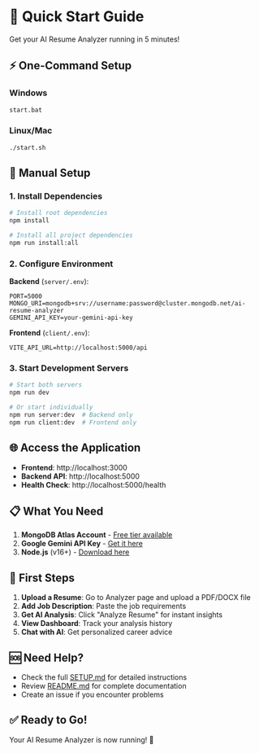 # 🚀 Quick Start Guide

Get your AI Resume Analyzer running in 5 minutes!

## ⚡ One-Command Setup

### Windows
```bash
start.bat
```

### Linux/Mac
```bash
./start.sh
```

## 🔧 Manual Setup

### 1. Install Dependencies
```bash
# Install root dependencies
npm install

# Install all project dependencies
npm run install:all
```

### 2. Configure Environment

**Backend** (`server/.env`):
```env
PORT=5000
MONGO_URI=mongodb+srv://username:password@cluster.mongodb.net/ai-resume-analyzer
GEMINI_API_KEY=your-gemini-api-key
```

**Frontend** (`client/.env`):
```env
VITE_API_URL=http://localhost:5000/api
```

### 3. Start Development Servers
```bash
# Start both servers
npm run dev

# Or start individually
npm run server:dev  # Backend only
npm run client:dev  # Frontend only
```

## 🌐 Access the Application

- **Frontend**: http://localhost:3000
- **Backend API**: http://localhost:5000
- **Health Check**: http://localhost:5000/health

## 📋 What You Need

1. **MongoDB Atlas Account** - [Free tier available](https://www.mongodb.com/atlas)
2. **Google Gemini API Key** - [Get it here](https://makersuite.google.com/app/apikey)
3. **Node.js** (v16+) - [Download here](https://nodejs.org/)

## 🎯 First Steps

1. **Upload a Resume**: Go to Analyzer page and upload a PDF/DOCX file
2. **Add Job Description**: Paste the job requirements
3. **Get AI Analysis**: Click "Analyze Resume" for instant insights
4. **View Dashboard**: Track your analysis history
5. **Chat with AI**: Get personalized career advice

## 🆘 Need Help?

- Check the full [SETUP.md](./SETUP.md) for detailed instructions
- Review [README.md](./README.md) for complete documentation
- Create an issue if you encounter problems

## ✅ Ready to Go!

Your AI Resume Analyzer is now running! 🎉
